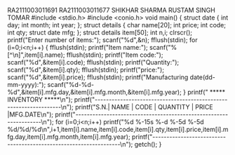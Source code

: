 RA2111003011691     RA2111003011677
SHIKHAR SHARMA      RUSTAM SINGH TOMAR
#include <stdio.h>
#include <conio.h>
void main() {
    struct date {
		int day;
		int month;
		int year;
	};
	struct details {
		char name[20];
		int price;
		int code;
		int qty;
		struct date mfg;
	};
	struct details item[50];
	int n,i;
	clrscr();
	printf("Enter number of items:");
	scanf("%d",&n);
	fflush(stdin);
	for (i=0;i<n;i++) {
		fflush(stdin);
		printf("Item name:");
		scanf("%[^\n]",item[i].name);
		fflush(stdin);
		printf("Item code:");
		scanf("%d",&item[i].code);
		fflush(stdin);
		printf("Quantity:");
		scanf("%d",&item[i].qty);
		fflush(stdin);
		printf("price:");
		scanf("%d",&item[i].price);
		fflush(stdin);
		printf("Manufacturing date(dd-mm-yyyy):");
		scanf("%d-%d-%d",&item[i].mfg.day,&item[i].mfg.month,&item[i].mfg.year);
	}
   printf("             *****  INVENTORY *****\n");
   printf("------------------------------------------------------------------\n");
   printf("S.N.|    NAME           |   CODE   |  QUANTITY |  PRICE  |MFG.DATE\n");
   printf("------------------------------------------------------------------\n");
   for (i=0;i<n;i++)
      printf("%d   %-15s   %-d  %-5d  %-5d %d/%d/%d\n",i+1,item[i].name,item[i].code,item[i].qty,item[i].price,item[i].mfg.day,item[i].mfg.month,item[i].mfg.year);
	printf("------------------------------------------------------------------\n");
	getch();
}

